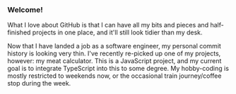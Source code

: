 ### Welcome!

What I love about GitHub is that I can have all my bits and pieces and half-finished projects in one place, and it'll still look tidier than my desk.

Now that I have landed a job as a software engineer, my personal commit history is looking very thin. I've recently re-picked up one of my projects, however: my meat calculator. This is a JavaScript project, and my current goal is to integrate TypeScript into this to some degree. My hobby-coding is mostly restricted to weekends now, or the occasional train journey/coffee stop during the week.


<!--
**James-VT/James-VT** is a ✨ _special_ ✨ repository because its `README.md` (this file) appears on your GitHub profile.

👋

Here are some ideas to get you started:

- 🔭 I’m currently working on ...
- 🌱 I’m currently learning ...
- 👯 I’m looking to collaborate on ...
- 🤔 I’m looking for help with ...
- 💬 Ask me about ...
- 📫 How to reach me: ...
- 😄 Pronouns: ...
- ⚡ Fun fact: ...
-->
